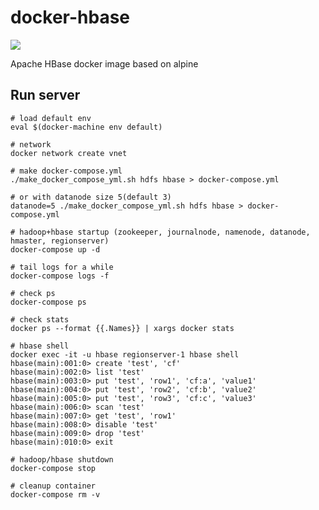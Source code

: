 # docker-hbase

[![](http://badge-imagelayers.iron.io/smizy/hbase:1.2.2-alpine.svg)](http://imagelayers.iron.io/?images=smizy/hbase:1.2.2-alpine 'Get your own badge on imagelayers.iron.io')

Apache HBase docker image based on alpine

## Run server
```
# load default env
eval $(docker-machine env default)

# network 
docker network create vnet

# make docker-compose.yml 
./make_docker_compose_yml.sh hdfs hbase > docker-compose.yml

# or with datanode size 5(default 3)  
datanode=5 ./make_docker_compose_yml.sh hdfs hbase > docker-compose.yml

# hadoop+hbase startup (zookeeper, journalnode, namenode, datanode, hmaster, regionserver)
docker-compose up -d

# tail logs for a while
docker-compose logs -f

# check ps
docker-compose ps

# check stats
docker ps --format {{.Names}} | xargs docker stats

# hbase shell
docker exec -it -u hbase regionserver-1 hbase shell
hbase(main):001:0> create 'test', 'cf'
hbase(main):002:0> list 'test'
hbase(main):003:0> put 'test', 'row1', 'cf:a', 'value1'
hbase(main):004:0> put 'test', 'row2', 'cf:b', 'value2'
hbase(main):005:0> put 'test', 'row3', 'cf:c', 'value3'
hbase(main):006:0> scan 'test'
hbase(main):007:0> get 'test', 'row1'
hbase(main):008:0> disable 'test'
hbase(main):009:0> drop 'test'
hbase(main):010:0> exit

# hadoop/hbase shutdown  
docker-compose stop

# cleanup container
docker-compose rm -v
```